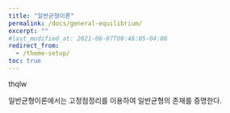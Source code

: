 ```yaml
---
title: "일반균형이론"
permalink: /docs/general-equilibrium/
excerpt: ""
#last_modified_at: 2021-06-07T08:48:05-04:00
redirect_from:
  - /theme-setup/
toc: true
---
```




thqlw 



일반균형이론에서는 고정점정리를 이용하여 일반균형의 존재를 증명한다.

